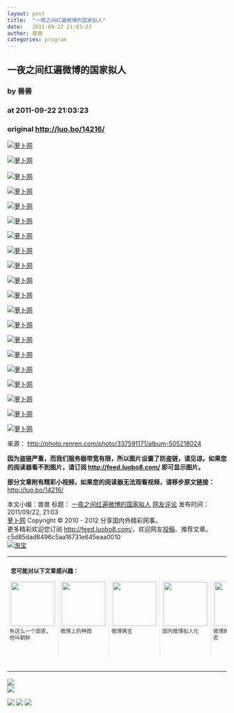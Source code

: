 ```yaml
---
layout: post
title:  "一夜之间红遍微博的国家拟人"
date:   2011-09-22 21:03:23
author: 兽兽
categories: program
---
```


## 一夜之间红遍微博的国家拟人
### by 兽兽
### at 2011-09-22 21:03:23
### original <http://luo.bo/14216/>

<p><a title="萝卜网" href="http://dulei.si/files/2011/09/22/b73bc8c2bef43e9bc97c8ebc113226fa.jpg"><img title="萝卜网" src="http://dulei.si/files/2011/09/22/b73bc8c2bef43e9bc97c8ebc113226fa.jpg" alt="萝卜网" border="0"></a></p><p><a title="萝卜网" href="http://dulei.si/files/2011/09/22/de418b218a94d08c10b166579a61c07c.jpg"><img title="萝卜网" src="http://dulei.si/files/2011/09/22/de418b218a94d08c10b166579a61c07c.jpg" alt="萝卜网" border="0"></a><br> <span></span><br> <a title="萝卜网" href="http://dulei.si/files/2011/09/22/7e655fa0ca39bfd541b536f0a5e67fa6.jpg"><img title="萝卜网" src="http://dulei.si/files/2011/09/22/7e655fa0ca39bfd541b536f0a5e67fa6.jpg" alt="萝卜网" border="0"></a></p><p><a title="萝卜网" href="http://dulei.si/files/2011/09/22/a99c77e2aeb52f773c23dbf5ee920938.jpg"><img title="萝卜网" src="http://dulei.si/files/2011/09/22/a99c77e2aeb52f773c23dbf5ee920938.jpg" alt="萝卜网" border="0"></a></p><p><a title="萝卜网" href="http://dulei.si/files/2011/09/22/3874aa640c045b10683be26ada2918b6.jpg"><img title="萝卜网" src="http://dulei.si/files/2011/09/22/3874aa640c045b10683be26ada2918b6.jpg" alt="萝卜网" border="0"></a></p><p><a title="萝卜网" href="http://dulei.si/files/2011/09/22/768e0df07d8275d6017442e779de2148.jpg"><img title="萝卜网" src="http://dulei.si/files/2011/09/22/768e0df07d8275d6017442e779de2148.jpg" alt="萝卜网" border="0"></a></p><p><a title="萝卜网" href="http://dulei.si/files/2011/09/22/0a3c900dfaa606af7910da86d3744839.jpg"><img title="萝卜网" src="http://dulei.si/files/2011/09/22/0a3c900dfaa606af7910da86d3744839.jpg" alt="萝卜网" border="0"></a></p><p><a title="萝卜网" href="http://dulei.si/files/2011/09/22/77c0531bef6564025ad0021544443adf.jpg"><img title="萝卜网" src="http://dulei.si/files/2011/09/22/77c0531bef6564025ad0021544443adf.jpg" alt="萝卜网" border="0"></a></p><p><a title="萝卜网" href="http://dulei.si/files/2011/09/22/a6926e378c53c56bbe330c75cc843671.jpg"><img title="萝卜网" src="http://dulei.si/files/2011/09/22/a6926e378c53c56bbe330c75cc843671.jpg" alt="萝卜网" border="0"></a></p><p><a title="萝卜网" href="http://dulei.si/files/2011/09/22/7809960d627c3c429947a55efff2afc3.jpg"><img title="萝卜网" src="http://dulei.si/files/2011/09/22/7809960d627c3c429947a55efff2afc3.jpg" alt="萝卜网" border="0"></a></p><p><a title="萝卜网" href="http://dulei.si/files/2011/09/22/6d0bd4ff6cdd4b0704386f73c0aa85f5.jpg"><img title="萝卜网" src="http://dulei.si/files/2011/09/22/6d0bd4ff6cdd4b0704386f73c0aa85f5.jpg" alt="萝卜网" border="0"></a></p><p><a title="萝卜网" href="http://dulei.si/files/2011/09/22/bfb69507bcdbc1b6bbb23152fadf2ec8.jpg"><img title="萝卜网" src="http://dulei.si/files/2011/09/22/bfb69507bcdbc1b6bbb23152fadf2ec8.jpg" alt="萝卜网" border="0"></a></p><p><a title="萝卜网" href="http://dulei.si/files/2011/09/22/57d849b818ccc7d87c1e706e417dd430.jpg"><img title="萝卜网" src="http://dulei.si/files/2011/09/22/57d849b818ccc7d87c1e706e417dd430.jpg" alt="萝卜网" border="0"></a></p><p><a title="萝卜网" href="http://dulei.si/files/2011/09/22/9b19dd85538631e20d2caa6d39e31ef1.jpg"><img title="萝卜网" src="http://dulei.si/files/2011/09/22/9b19dd85538631e20d2caa6d39e31ef1.jpg" alt="萝卜网" border="0"></a></p><p><a title="萝卜网" href="http://dulei.si/files/2011/09/22/87cfff134b137d0f21c3a28d6c3a3455.jpg"><img title="萝卜网" src="http://dulei.si/files/2011/09/22/87cfff134b137d0f21c3a28d6c3a3455.jpg" alt="萝卜网" border="0"></a></p><p><a title="萝卜网" href="http://dulei.si/files/2011/09/22/49487926a4a0a77feb0aac0db8099983.jpg"><img title="萝卜网" src="http://dulei.si/files/2011/09/22/49487926a4a0a77feb0aac0db8099983.jpg" alt="萝卜网" border="0"></a></p><p><a title="萝卜网" href="http://dulei.si/files/2011/09/22/f3934fe7fb3333c3b5385125d174640e.jpg"><img title="萝卜网" src="http://dulei.si/files/2011/09/22/f3934fe7fb3333c3b5385125d174640e.jpg" alt="萝卜网" border="0"></a></p><p><a title="萝卜网" href="http://dulei.si/files/2011/09/22/7457938f09c1105bdad9031fc50bab66.jpg"><img title="萝卜网" src="http://dulei.si/files/2011/09/22/7457938f09c1105bdad9031fc50bab66.jpg" alt="萝卜网" border="0"></a></p><p><a title="萝卜网" href="http://dulei.si/files/2011/09/22/82df4b2f2f7142173de9c586bb3a4694.jpg"><img title="萝卜网" src="http://dulei.si/files/2011/09/22/82df4b2f2f7142173de9c586bb3a4694.jpg" alt="萝卜网" border="0"></a></p><p><a title="萝卜网" href="http://dulei.si/files/2011/09/22/1a512d08537f2d36603f53ea234b449e.jpg"><img title="萝卜网" src="http://dulei.si/files/2011/09/22/1a512d08537f2d36603f53ea234b449e.jpg" alt="萝卜网" border="0"></a></p><p>来源： <a href="http://photo.renren.com/photo/337591171/album-505218024" rel="nofollow">http://photo.renren.com/photo/337591171/album-505218024</a></p><p><strong>因为盗链严重，而我们服务器带宽有限，所以图片设置了防盗链，请见谅。如果您的阅读器看不到图片，请订阅 <a href="http://feed.luobo8.com/">http://feed.luobo8.com/</a> 即可显示图片。</strong></p><p><strong>部分文章附有精彩小视频，如果您的阅读器无法观看视频，请移步原文链接：</strong> <a href="http://luo.bo/14216/" title="一夜之间红遍微博的国家拟人">http://luo.bo/14216/</a></p> 本文小编：兽兽 标题： <a href="http://luo.bo/14216/" title="一夜之间红遍微博的国家拟人">一夜之间红遍微博的国家拟人</a> <a href="http://luo.bo/14216/#comments" title="to the comments">网友评论</a> 发布时间：2011/09/22, 21:03 <br> <a href="http://luo.bo/" title="萝卜网 - 人人都是艺术家">萝卜网</a> Copyright © 2010 - 2012 分享国内外精彩网事。<br> 更多精彩欢迎您订阅 <a href="http://feed.luobo8.com/">http://feed.luobo8.com/</a>，欢迎网友<a href="http://luo.bo/delivery/">投稿</a>、推荐文章。<br> c5d85dad8496c5aa16731e645eaa0010<br><a href="http://8.nf/1100" title="淘宝"><img src="http://dulei.si/files/2011/08/25/69cb3ea317a32c4e6143e665fdb20b14.300-250.jpg" alt="淘宝" border="0"></a><br><table cellspacing="0" cellpadding="3" border="0" style="clear:both"><tr><td colspan="5"><b><font size="-1" style="display:block!important;padding:20px 0 5px!important">您可能对以下文章感兴趣：</font></b></td></tr><tr><td width="106" valign="top" style="padding:5px!important;margin:0!important"> <a title="有这么一个国家，他叫朝鲜" style="text-decoration:none!important" href="http://app.wumii.com/ext/redirect.htm?url=http%3A%2F%2Fluo.bo%2F14206%2F&amp;from=http%3A%2F%2Fluo.bo%2F14216%2F"> <img style="margin:0!important;padding:2px!important;border:1px solid #dddddd!important;width:100px!important;height:100px!important" src="http://static.wumii.com/site_images/2011/09/22/33120475.jpg" width="100px" height="100px"><br> <font size="-1" color="#333333" style="display:block!important;line-height:15px!important;width:106px!important;font:12px/15px arial!important;height:60px!important;margin:3px 0 0 0!important;padding:0!important;overflow:hidden!important">有这么一个国家，他叫朝鲜</font> </a></td><td width="106" valign="top" style="padding:5px!important;margin:0!important;border-left:1px solid #dddddd!important"> <a title="微博上的神图" style="text-decoration:none!important" href="http://app.wumii.com/ext/redirect.htm?url=http%3A%2F%2Fluo.bo%2F13647%2F&amp;from=http%3A%2F%2Fluo.bo%2F14216%2F"> <img style="margin:0!important;padding:2px!important;border:1px solid #dddddd!important;width:100px!important;height:100px!important" src="http://static.wumii.com/site_images/2011/09/08/29202802.jpg" width="100px" height="100px"><br> <font size="-1" color="#333333" style="display:block!important;line-height:15px!important;width:106px!important;font:12px/15px arial!important;height:60px!important;margin:3px 0 0 0!important;padding:0!important;overflow:hidden!important">微博上的神图</font> </a></td><td width="106" valign="top" style="padding:5px!important;margin:0!important;border-left:1px solid #dddddd!important"> <a title="微博俩宝" style="text-decoration:none!important" href="http://app.wumii.com/ext/redirect.htm?url=http%3A%2F%2Fluo.bo%2F10044%2F&amp;from=http%3A%2F%2Fluo.bo%2F14216%2F"> <img style="margin:0!important;padding:2px!important;border:1px solid #dddddd!important;width:100px!important;height:100px!important" src="http://static.wumii.com/site_images/2011/06/23/14053683.jpg" width="100px" height="100px"><br> <font size="-1" color="#333333" style="display:block!important;line-height:15px!important;width:106px!important;font:12px/15px arial!important;height:60px!important;margin:3px 0 0 0!important;padding:0!important;overflow:hidden!important">微博俩宝</font> </a></td><td width="106" valign="top" style="padding:5px!important;margin:0!important;border-left:1px solid #dddddd!important"> <a title="国内微博拟人化" style="text-decoration:none!important" href="http://app.wumii.com/ext/redirect.htm?url=http%3A%2F%2Fluo.bo%2F544%2F&amp;from=http%3A%2F%2Fluo.bo%2F14216%2F"> <img style="margin:0!important;padding:2px!important;border:1px solid #dddddd!important;width:100px!important;height:100px!important" src="http://static.wumii.com/site_images/2010/11/03/653723.png" width="100px" height="100px"><br> <font size="-1" color="#333333" style="display:block!important;line-height:15px!important;width:106px!important;font:12px/15px arial!important;height:60px!important;margin:3px 0 0 0!important;padding:0!important;overflow:hidden!important">国内微博拟人化</font> </a></td><td width="106" valign="top" style="padding:5px!important;margin:0!important;border-left:1px solid #dddddd!important"> <a title="微博刷粉公司的秘密" style="text-decoration:none!important" href="http://app.wumii.com/ext/redirect.htm?url=http%3A%2F%2Fluo.bo%2F13422%2F&amp;from=http%3A%2F%2Fluo.bo%2F14216%2F"> <img style="margin:0!important;padding:2px!important;border:1px solid #dddddd!important;width:100px!important;height:100px!important" src="http://static.wumii.com/site_images/2011/09/03/27636334.jpg" width="100px" height="100px"><br> <font size="-1" color="#333333" style="display:block!important;line-height:15px!important;width:106px!important;font:12px/15px arial!important;height:60px!important;margin:3px 0 0 0!important;padding:0!important;overflow:hidden!important">微博刷粉公司的秘密</font> </a></td></tr><tr><td colspan="5" align="right"> <a style="text-decoration:none!important" href="http://www.wumii.com/widget/relatedItems.htm" title="无觅相关文章插件"> <font size="-1" color="#bbbbbb" style="display:block!important;font-family:arial!important;padding:5px 0!important;font-size:12px!important;color:#bbb!important">无觅</font> </a></td></tr></table>
<p><a href="http://feedads.g.doubleclick.net/~a/SLTHA0kcM0MM0eG6bI5RCwO4BXw/0/da"><img src="http://feedads.g.doubleclick.net/~a/SLTHA0kcM0MM0eG6bI5RCwO4BXw/0/di" border="0" ismap></a><br>
<a href="http://feedads.g.doubleclick.net/~a/SLTHA0kcM0MM0eG6bI5RCwO4BXw/1/da"><img src="http://feedads.g.doubleclick.net/~a/SLTHA0kcM0MM0eG6bI5RCwO4BXw/1/di" border="0" ismap></a></p><div>
<a href="http://feeds.feedburner.com/~ff/tamd?a=Elx87dCSM98:NJ_agZKGImA:yIl2AUoC8zA"><img src="http://feeds.feedburner.com/~ff/tamd?d=yIl2AUoC8zA" border="0"></a> <a href="http://feeds.feedburner.com/~ff/tamd?a=Elx87dCSM98:NJ_agZKGImA:qj6IDK7rITs"><img src="http://feeds.feedburner.com/~ff/tamd?d=qj6IDK7rITs" border="0"></a> <a href="http://feeds.feedburner.com/~ff/tamd?a=Elx87dCSM98:NJ_agZKGImA:-BTjWOF_DHI"><img src="http://feeds.feedburner.com/~ff/tamd?i=Elx87dCSM98:NJ_agZKGImA:-BTjWOF_DHI" border="0"></a>
</div>